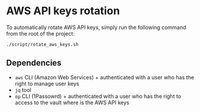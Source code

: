 # AWS API keys rotation

To automatically rotate AWS API keys, simply run the following command from the root of the project:

```bash
./script/rotate_aws_keys.sh
```

## Dependencies

* `aws` CLI (Amazon Web Services) + authenticated with a user who has the right to manage user keys
* `jq` tool
* `op` CLI (1Passowrd) + authenticated with a user who has the right to access to the vault where is the AWS API keys
